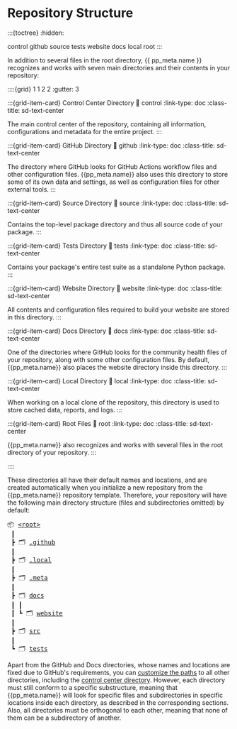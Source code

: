 # Repository Structure

:::{toctree}
:hidden:

control
github
source
tests
website
docs
local
root
:::


In addition to several files in the root directory,
{{ pp_meta.name }} recognizes and works with seven main directories
and their contents in your repository:


::::{grid} 1 1 2 2
:gutter: 3

:::{grid-item-card} Control Center Directory
:link: control
:link-type: doc
:class-title: sd-text-center

The main control center of the repository,
containing all information, configurations and metadata for the entire project.
:::

:::{grid-item-card} GitHub Directory
:link: github
:link-type: doc
:class-title: sd-text-center

The directory where GitHub looks for GitHub Actions workflow files and other configuration files.
{{pp_meta.name}} also uses this directory to store some of its own data and settings,
as well as configuration files for other external tools.
:::

:::{grid-item-card} Source Directory
:link: source
:link-type: doc
:class-title: sd-text-center

Contains the top-level package directory and thus all source code of your package.
:::

:::{grid-item-card} Tests Directory
:link: tests
:link-type: doc
:class-title: sd-text-center

Contains your package's entire test suite as a standalone Python package.
:::

:::{grid-item-card} Website Directory
:link: website
:link-type: doc
:class-title: sd-text-center

All contents and configuration files required to build your website are stored in this directory.
:::

:::{grid-item-card} Docs Directory
:link: docs
:link-type: doc
:class-title: sd-text-center

One of the directories where GitHub looks for
the community health files of your repository,
along with some other configuration files.
By default, {{pp_meta.name}} also places the website directory inside this directory.
:::

:::{grid-item-card} Local Directory
:link: local
:link-type: doc
:class-title: sd-text-center

When working on a local clone of the repository,
this directory is used to store cached data, reports, and logs.
:::

:::{grid-item-card} Root Files
:link: root
:link-type: doc
:class-title: sd-text-center

{{pp_meta.name}} also recognizes and works with several files in the root directory of your repository.
:::

::::


These directories all have their default names and locations,
and are created automatically when you initialize a new repository
from the {{pp_meta.name}} repository template.
Therefore, your repository will have the following
main directory structure (files and subdirectories omitted) by default:

<pre>
📦 <a href="root" title="Root Files">&lt;root&gt;</a>
 ┃
 ┣ 🗂 <a href="github" title="GitHub Directory">.github</a>
 ┃
 ┣ 🗂 <a href="local" title="Local Directory">.local</a>
 ┃
 ┣ 🗂 <a href="control" title="Control Center Directory">.meta</a>
 ┃
 ┣ 🗂 <a href="docs" title="Docs Directory">docs</a>
 ┃ ┃
 ┃ ┗ 🗂 <a href="website" title="Website Directory">website</a>
 ┃
 ┣ 🗂 <a href="source" title="Source Directory">src</a>
 ┃
 ┗ 🗂 <a href="tests" title="Tests Directory">tests</a>
</pre>

Apart from the GitHub and Docs directories, whose names and locations are fixed due to GitHub's requirements,
you can [customize the paths](../../control/options/path/index.md) to all other directories,
including the [control center directory](../../control/structure/index.md#location).
However, each directory must still conform to a specific substructure,
meaning that {{pp_meta.name}} will look for specific files and subdirectories
in specific locations inside each directory, as described in the corresponding sections.
Also, all directories must be orthogonal to each other,
meaning that none of them can be a subdirectory of another.